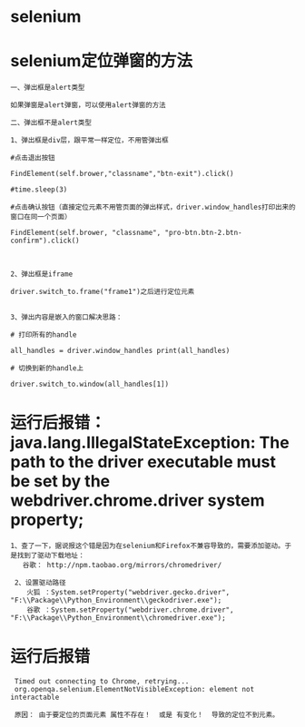 #  selenium

# selenium定位弹窗的方法
    一、弹出框是alert类型
    
    如果弹窗是alert弹窗，可以使用alert弹窗的方法
    
    二、弹出框不是alert类型
    
    1、弹出框是div层，跟平常一样定位，不用管弹出框
    
    #点击退出按钮
    
    FindElement(self.brower,"classname","btn-exit").click()
    
    #time.sleep(3)
    
    #点击确认按钮（直接定位元素不用管页面的弹出样式，driver.window_handles打印出来的窗口在同一个页面）
    
    FindElement(self.brower, "classname", "pro-btn.btn-2.btn-confirm").click()
    
     
    
    2、弹出框是iframe
    
    driver.switch_to.frame("frame1")之后进行定位元素
     
    
    3、弹出内容是嵌入的窗口解决思路：
    
    # 打印所有的handle
    
    all_handles = driver.window_handles print(all_handles)
    
    # 切换到新的handle上
    
    driver.switch_to.window(all_handles[1])




# 运行后报错： java.lang.IllegalStateException: The path to the driver executable must be set by the webdriver.chrome.driver system property; 
    1、查了一下，据说报这个错是因为在selenium和Firefox不兼容导致的，需要添加驱动。于是找到了驱动下载地址：
       谷歌： http://npm.taobao.org/mirrors/chromedriver/
    
     2、设置驱动路径
        火狐 ：System.setProperty("webdriver.gecko.driver", "F:\\Package\\Python_Environment\\geckodriver.exe");
        谷歌 ：System.setProperty("webdriver.chrome.driver", "F:\\Package\\Python_Environment\\chromedriver.exe");
        
        
        
#  运行后报错 
     Timed out connecting to Chrome, retrying...
     org.openqa.selenium.ElementNotVisibleException: element not interactable   
     
     原因： 由于要定位的页面元素 属性不存在！  或是 有变化！  导致的定位不到元素。
        
        
        
        
        
        
        
        
        
        
        